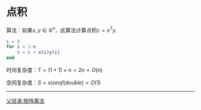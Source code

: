 # 点积

算法：如果$x, y \in \mathbb{R}^n$，此算法计算点积$c = x^T y$.

```matlab
c = 0
for i = 1:n
    c = c + x(i)y(i)
end
```

时间复杂度：$T = (1 + 1)\times n = 2n = O(n)$

空间复杂度：$S = sizeof(double) = O(1)$

---
[父目录:矩阵乘法](../ReadME.md)